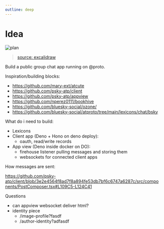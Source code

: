 ```yaml
---
outline: deep
---
```


# Idea

![plan](plan.png)
> [source: excalidraw](https://excalidraw.com/#json=Attle1yXmypzM1RGWJ9Mo,Hd83DD1mNX85E7kjIGDE_w)


Build a public group chat app running on @proto. 

Inspiration/building blocks:

- https://github.com/mary-ext/atcute
- https://github.com/psky-atp/client
- https://github.com/psky-atp/appview
- https://github.com/nperez0111/bookhive
- https://github.com/bluesky-social/ozone/
- https://github.com/bluesky-social/atproto/tree/main/lexicons/chat/bsky

What do i need to build:

- Lexicons
- Client app (Deno + Hono on deno deploy):
  - oauth, read/write records
- App view (Deno inside docker on DO):
  - firehouse listener pulling messages and storing them
  - websockets for connected client apps

How messages are sent:

https://github.com/psky-atp/client/blob/3e2e4564f8ad7f8a894fe53db7bf6c6747a6287c/src/components/PostComposer.tsx#L109C5-L124C41


Questions

- can appview websocket deliver html?
- identity piece
  - /image-profile?fasdf
  - /author-identity?adfasdf


  